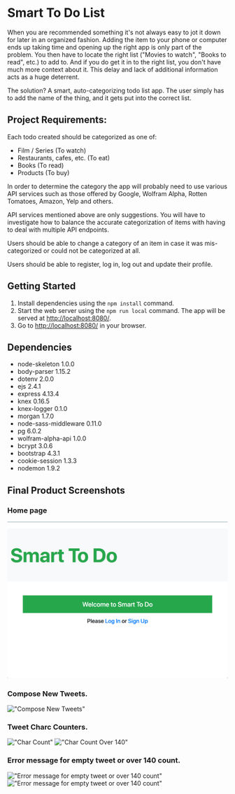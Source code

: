 # Smart To Do List

When you are recommended something it's not always easy to jot it down for later in an organized fashion. Adding the item to your phone or computer ends up taking time and opening up the right app is only part of the problem. You then have to locate the right list ("Movies to watch", "Books to read", etc.) to add to. And if you do get it in to the right list, you don't have much more context about it. This delay and lack of additional information acts as a huge deterrent.

The solution? A smart, auto-categorizing todo list app. The user simply has to add the name of the thing, and it gets put into the correct list.

## Project Requirements:

Each todo created should be categorized as one of:

* Film / Series (To watch)
* Restaurants, cafes, etc. (To eat)
* Books (To read)
* Products (To buy)

In order to determine the category the app will probably need to use various API services such as those offered by Google, Wolfram Alpha, Rotten Tomatoes, Amazon, Yelp and others.

API services mentioned above are only suggestions. You will have to investigate how to balance the accurate categorization of items with having to deal with multiple API endpoints.

Users should be able to change a category of an item in case it was mis-categorized or could not be categorized at all.

Users should be able to register, log in, log out and update their profile.

## Getting Started

1. Install dependencies using the `npm install` command.
2. Start the web server using the `npm run local` command. The app will be served at <http://localhost:8080/>.
3. Go to <http://localhost:8080/> in your browser.

## Dependencies

- node-skeleton 1.0.0
- body-parser 1.15.2
- dotenv 2.0.0
- ejs 2.4.1
- express 4.13.4
- knex 0.16.5
- knex-logger 0.1.0
- morgan 1.7.0
- node-sass-middleware 0.11.0
- pg 6.0.2
- wolfram-alpha-api 1.0.0
- bcrypt 3.0.6
- bootstrap 4.3.1
- cookie-session 1.3.3
- nodemon 1.9.2

## Final Product Screenshots

### Home page
!["Home page"](read-me-images/Home.png)
### Compose New Tweets.
!["Compose New Tweets"](public/images/composeButtonFocus.png)
### Tweet Charc Counters.
!["Char Count"](public/images/CharCount.png)
!["Char Count Over 140"](public/images/Charcountover.png)

### Error message for empty tweet or over 140 count.
!["Error message for empty tweet or over 140 count"](public/images/Errorscreen.png)
!["Error message for empty tweet or over 140 count"](public/images/ErrorOver140.png)
